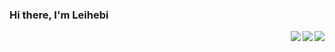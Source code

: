 ### Hi there, I'm Leihebi

<img align= "right" src= "https://github-readme-stats.vercel.app/api?username=hetuno&show_icons=true&icon_color=00CED1&text_color=EEE9E9&bg_color=1C1C1C&hide_title=true" >

<img align= "right" src= "https://github-readme-stats-anuraghazra1.vercel.app/api/top-langs/?username=hetuno&layout=compact&theme=material-palenight" >

<img align= "right" src= "https://github-readme-stats.vercel.app/api/wakatime?username=willianrod">
